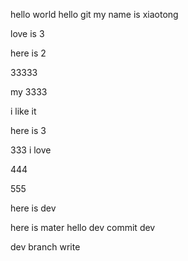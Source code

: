 hello world
hello git
my name is xiaotong

love is 3


here is 2


33333

my 3333

i like it


here is 3

333 i love

444

555


here is dev


here is mater hello dev commit dev

dev branch write

